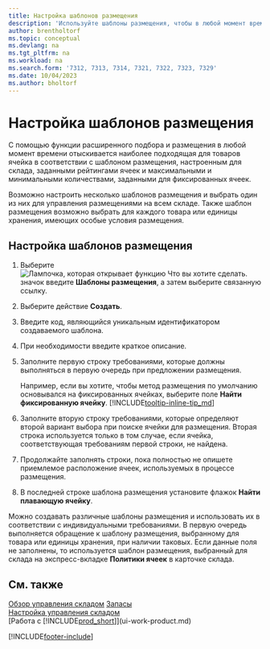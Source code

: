```yaml
---
title: Настройка шаблонов размещения
description: 'Используйте шаблоны размещения, чтобы в любой момент времени предлагать наиболее подходящие ячейки для ваших товаров.'
author: brentholtorf
ms.topic: conceptual
ms.devlang: na
ms.tgt_pltfrm: na
ms.workload: na
ms.search.form: '7312, 7313, 7314, 7321, 7322, 7323, 7329'
ms.date: 10/04/2023
ms.author: bholtorf
---
```

# Настройка шаблонов размещения

С помощью функции расширенного подбора и размещения в любой момент времени отыскивается наиболее подходящая для товаров ячейка в соответствии с шаблоном размещения, настроенным для склада, заданными рейтингами ячеек и максимальными и минимальными количествами, заданными для фиксированных ячеек.  

Возможно настроить несколько шаблонов размещения и выбрать один из них для управления размещениями на всем складе. Также шаблон размещения возможно выбрать для каждого товара или единицы хранения, имеющих особые условия размещения.  

## Настройка шаблонов размещения

1. Выберите ![Лампочка, которая открывает функцию Что вы хотите сделать.](media/ui-search/search_small.png "Что вы хотите сделать") значок введите **Шаблоны размещения**, а затем выберите связанную ссылку.  
2. Выберите действие **Создать**.  
3. Введите код, являющийся уникальным идентификатором создаваемого шаблона.  
4. При необходимости введите краткое описание.  
5. Заполните первую строку требованиями, которые должны выполняться в первую очередь при предложении размещения.

    Например, если вы хотите, чтобы метод размещения по умолчанию основывался на фиксированных ячейках, выберите поле **Найти фиксированную ячейку**. [!INCLUDE[tooltip-inline-tip_md](includes/tooltip-inline-tip_md.md)]  
6. Заполните вторую строку требованиями, которые определяют второй вариант выбора при поиске ячейки для размещения. Вторая строка используется только в том случае, если ячейка, соответствующая требованиям первой строки, не найдена.  
7. Продолжайте заполнять строки, пока полностью не опишете приемлемое расположение ячеек, используемых в процессе размещения.  
8. В последней строке шаблона размещения установите флажок **Найти плавающую ячейку**.  

Можно создавать различные шаблоны размещения и использовать их в соответствии с индивидуальными требованиями. В первую очередь выполняется обращение к шаблону размещения, выбранному для товара или единицы хранения, при наличии таковых. Если данные поля не заполнены, то используется шаблон размещения, выбранный для склада на экспресс-вкладке **Политики ячеек** в карточке склада.  

## См. также

[Обзор управления складом](design-details-warehouse-management.md)
[Запасы](inventory-manage-inventory.md)                                
[Настройка управления складом](warehouse-setup-warehouse.md)  
[Работа с [!INCLUDE[prod_short](includes/prod_short.md)]](ui-work-product.md)  


[!INCLUDE[footer-include](includes/footer-banner.md)]
